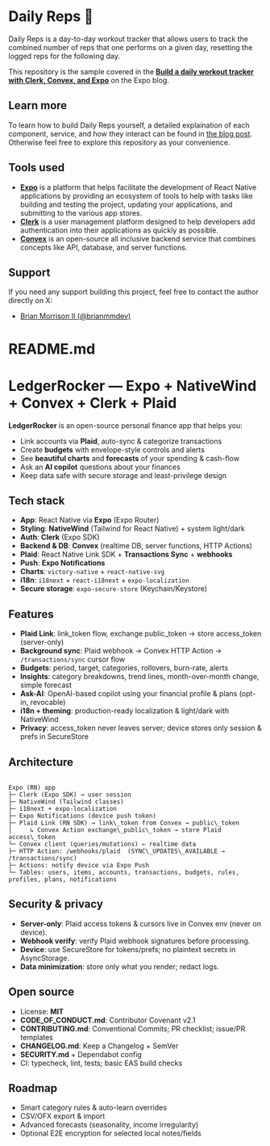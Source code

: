 # Daily Reps 👋

Daily Reps is a day-to-day workout tracker that allows users to track the combined number of reps that one performs on a given day, resetting the logged reps for the following day.

This repository is the sample covered in the [**Build a daily workout tracker with Clerk, Convex, and Expo**](https://expo.dev/blog/build-a-daily-workout-tracker-with-clerk-convex-and-expo) on the Expo blog.

## Learn more

To learn how to build Daily Reps yourself, a detailed explaination of each component, service, and how they interact can be found in [the blog post](https://expo.dev/blog/build-a-daily-workout-tracker-with-clerk-convex-and-expo). Otherwise feel free to explore this repository as your convenience.

## Tools used

- [**Expo**](https://expo.dev/) is a platform that helps facilitate the development of React Native applications by providing an ecosystem of tools to help with tasks like building and testing the project, updating your applications, and submitting to the various app stores.
- [**Clerk**](https://go.clerk.com/ETd9ofq) is a user management platform designed to help developers add authentication into their applications as quickly as possible.
- [**Convex**](https://www.convex.dev/) is an open-source all inclusive backend service that combines concepts like API, database, and server functions.

## Support

If you need any support building this project, feel free to contact the author directly on X:

- [Brian Morrison II (@brianmmdev)](https://x.com/brianmmdev)

# README.md

# LedgerRocker — Expo + NativeWind + Convex + Clerk + Plaid

**LedgerRocker** is an open-source personal finance app that helps you:
- Link accounts via **Plaid**, auto-sync & categorize transactions
- Create **budgets** with envelope-style controls and alerts
- See **beautiful charts** and **forecasts** of your spending & cash-flow
- Ask an **AI copilot** questions about your finances
- Keep data safe with secure storage and least-privilege design

## Tech stack

- **App**: React Native via **Expo** (Expo Router)
- **Styling**: **NativeWind** (Tailwind for React Native) + system light/dark
- **Auth**: **Clerk** (Expo SDK)
- **Backend & DB**: **Convex** (realtime DB, server functions, HTTP Actions)
- **Plaid**: React Native Link SDK + **Transactions Sync** + **webhooks**
- **Push**: **Expo Notifications**
- **Charts**: `victory-native` + `react-native-svg`
- **i18n**: `i18next` + `react-i18next` + `expo-localization`
- **Secure storage**: `expo-secure-store` (Keychain/Keystore)

## Features

- **Plaid Link**: link_token flow, exchange public_token → store access_token (server-only)
- **Background sync**: Plaid webhook → Convex HTTP Action → `/transactions/sync` cursor flow
- **Budgets**: period, target, categories, rollovers, burn-rate, alerts
- **Insights**: category breakdowns, trend lines, month-over-month change, simple forecast
- **Ask-AI**: OpenAI-based copilot using your financial profile & plans (opt-in, revocable)
- **i18n + theming**: production-ready localization & light/dark with NativeWind
- **Privacy**: access_token never leaves server; device stores only session & prefs in SecureStore

## Architecture

```

Expo (RN) app
├─ Clerk (Expo SDK) → user session
├─ NativeWind (Tailwind classes)
├─ i18next + expo-localization
├─ Expo Notifications (device push token)
├─ Plaid Link (RN SDK) → link\_token from Convex → public\_token
│     ↳ Convex Action exchange\_public\_token → store Plaid access\_token
└─ Convex client (queries/mutations) ← realtime data
├─ HTTP Action: /webhooks/plaid  (SYNC\_UPDATES\_AVAILABLE → /transactions/sync)
├─ Actions: notify device via Expo Push
└─ Tables: users, items, accounts, transactions, budgets, rules, profiles, plans, notifications

```

## Security & privacy

- **Server-only**: Plaid access tokens & cursors live in Convex env (never on device).
- **Webhook verify**: verify Plaid webhook signatures before processing.
- **Device**: use SecureStore for tokens/prefs; no plaintext secrets in AsyncStorage.
- **Data minimization**: store only what you render; redact logs.

## Open source

- License: **MIT**
- **CODE_OF_CONDUCT.md**: Contributor Covenant v2.1
- **CONTRIBUTING.md**: Conventional Commits; PR checklist; issue/PR templates
- **CHANGELOG.md**: Keep a Changelog + SemVer
- **SECURITY.md** + Dependabot config
- CI: typecheck, lint, tests; basic EAS build checks

## Roadmap

- Smart category rules & auto-learn overrides
- CSV/OFX export & import
- Advanced forecasts (seasonality, income irregularity)
- Optional E2E encryption for selected local notes/fields
